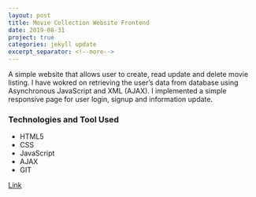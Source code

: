 ```yaml
---
layout: post
title: Movie Collection Website Frontend
date: 2019-08-31
project: true
categories: jekyll update
excerpt_separator: <!--more-->
---
```


A simple website that allows user to create, read update and delete movie listing.
I have wokred on retrieving the user’s data from database using Asynchronous JavaScript and XML (AJAX). I implemented a simple responsive page for user login, signup and information update.

### Technologies and Tool Used
- HTML5
- CSS
- JavaScript
- AJAX
- GIT
 
[Link](https://movie-collection-frontend.web.app/)

